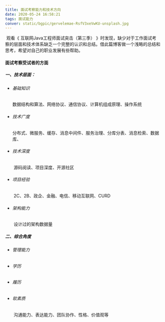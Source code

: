```yaml
---
title: 面试考察能力和技术方向
date: 2020-05-24 16:58:21
tags: 面试能力
conver: static/bgpic/gervelemae-RsfV3xeVwKU-unsplash.jpg
---
```


​	观看《 互联网Java工程师面试突击（第三季） 》时发现，缺少对于工作面试考察的层面和技术体系缺乏一个完整的认识和总结。借此篇博客做一个浅略的总结和思考，希望对自己的职业发展有些帮助。

#### 面试考察受试者的方面

##### 一、技术层面：

- ######     基础知识	

  ​    数据结构和算法、网络协议、通信协议、计算机组成原理、操作系统

- ###### 	技术广度

  ​	分布式、微服务、缓存、消息中间件、服务治理、分库分表、消息检索、数据库、

- ######     技术深度

  ​	源码阅读、项目深度、开源社区

- ######     项目经验

  ​	2C、2B、政企、金融、电信、移动互联网、CURD

- ######    架构能力

  ​	设计过的架构数据量

##### 二、综合角度

- ######     管理能力

- ######     学历

- ######     履历

- ######    软素质

  ​	沟通能力、表达能力、团队协作、性格、价值观等



